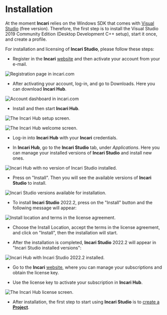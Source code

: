 # Installation

At the moment **Incari** relies on the Windows SDK that comes with [Visual Studio](https://visualstudio.microsoft.com/vs/older-downloads/#visual-studio-2019-and-other-products)<!-- (https://visualstudio.microsoft.com/downloads/) --> (free version).
Therefore, the first step is to install the Visual Studio 2019 Community Edition (Desktop Development C++ setup), start it once, and create a profile.

For installation and licensing of **Incari Studio**, please follow these steps:

* Register in the **Incari** [website](https://www.incari.com/my-account/) and then activate your account from your e-mail.

<!-- ![Registration page in incari.com](../.gitbook/assets/website-register.png) -->

![Registration page in incari.com](../.gitbook/assets/incari_accoun1.png)

* After activating your account, log-in, and go to Downloads. Here you can download **Incari Hub**.

![Account dashboard in incari.com](../.gitbook/assets/website-dashboard.png)

* Install and then start **Incari Hub**. 

![The Incari Hub setup screen.](../.gitbook/assets/incari-hub-setup.png)

![The Incari Hub welcome screen.](../.gitbook/assets/incari-hub-login2.png)

* Log-in into **Incari Hub** with your **Incari** credentials.

* In **Incari Hub**, go to the **Incari Studio** tab, under _Applications_. Here you can manage your installed versions of **Incari Studio** and install new ones.

![Incari Hub with no version of Incari Studio installed.](../.gitbook/assets/incari-install1_v2.png)

* Press on "Install". Then you will see the available versions of **Incari Studio** to install.

![Incari Studio versions available for installation.](../.gitbook/assets/incari-install2_new_20222.png)

* To install **Incari Studio** 2022.2, press on the "Install" button and the following message will appear:

![Install location and terms in the license agreement.](../.gitbook/assets/incari-install-terms_20222.png)

* Choose the Install Location, accept the terms in the license agreement, and click on "Install", then the installation will start.

* After the installation is completed, **Incari Studio** 2022.2 will appear in "Incari Studio installed versions":

![Incari Hub with Incari Studio 2022.2 installed.](../.gitbook/assets/incari-install-installed_20222.png)

<!-- * After the download is finished, the install window for **Incari Studio** 2022.1 will open. Click "Next" to proceed and go through the installation process.

![The Incari Studio setup welcome screen.](../.gitbook/assets/incaristudio20221_installer.png) -->

*  Go to the **Incari** [website](https://www.incari.com/my-account/), where you can manage your subscriptions and obtain the license key.

* Use the license key to activate your subscription in **Incari Hub**.

![The Incari Hub license screen.](../.gitbook/assets/incari-hub-license2-green.png)

* After installation, the first step to start using **Incari Studio** is to [create a **Project**](first-steps/creating-a-project.md).













